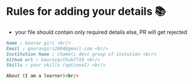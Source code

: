 # Rules for adding your details 📚
- your file should contain only required details else, PR will get rejected

```markdown
Name : Gourav giri <br/>
Email : gouravgiri2004@gmail.com <br/>
Institution Name : chameli devi group of instution <br/>
Github url : Gouravgithub7710 <br/>
Skills : your skills (optional) <br/>

About (I am a learner)<br/>
```